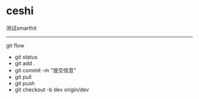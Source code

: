# ceshi
测试smarthit

---

git flow

+ git status 
+ git add .  
+ git commit -m "提交信息" 
+ git pull 
+ git push 
+ git checkout -b dev origin/dev
